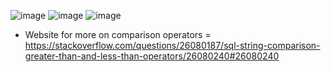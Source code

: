 ![image](https://github.com/michaelokoroike/Courses/assets/39680418/131b0bd9-6927-4ccf-aafe-70bcab0bdb2e)
![image](https://github.com/michaelokoroike/Courses/assets/39680418/e9ebb1cb-cc68-47e9-a26e-9587d45e8543)
![image](https://github.com/michaelokoroike/Courses/assets/39680418/a6ed4248-5cfa-4310-be78-0e4e3f4788a4)
* Website for more on comparison operators = https://stackoverflow.com/questions/26080187/sql-string-comparison-greater-than-and-less-than-operators/26080240#26080240 
